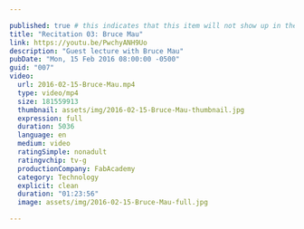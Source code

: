 ```yaml
---

published: true # this indicates that this item will not show up in the podcast feed
title: "Recitation 03: Bruce Mau"
link: https://youtu.be/PwchyANH9Uo
description: "Guest lecture with Bruce Mau"
pubDate: "Mon, 15 Feb 2016 08:00:00 -0500"
guid: "007"
video:
  url: 2016-02-15-Bruce-Mau.mp4
  type: video/mp4
  size: 181559913
  thumbnail: assets/img/2016-02-15-Bruce-Mau-thumbnail.jpg
  expression: full
  duration: 5036
  language: en
  medium: video
  ratingSimple: nonadult
  ratingvchip: tv-g
  productionCompany: FabAcademy
  category: Technology
  explicit: clean
  duration: "01:23:56"
  image: assets/img/2016-02-15-Bruce-Mau-full.jpg

---
```


